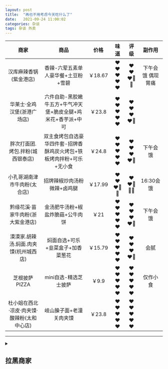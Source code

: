 ```yaml
---
layout: post
title:  "再也不用考虑今天吃什么了"
date:   2021-09-24 11:00:02
categories: 杂谈
tags: 杂谈 外卖
---
```


| 商家 | 商品| 价格| 味道| 评级| 副作用|
|:---: |:---: |:---: |:---: |:---: |:---:|
| 汉库麻辣香锅(紫金港店) | 香辣-六荤五素单人豪华餐+土豆粉+雪碧 | ￥18.67| ❤❤❤❤❤ | ❤❤❤🤍🤍 | 下午会饿 偶现胃痛 |
| 华莱士·全鸡汉堡(浙港广场店) | 六件自助-黑胶嫩牛五方+牛气冲天堡+脆皮全腿+鸡米花+香芋派+中可 | ￥23.8| ❤❤❤❤❤ | ❤❤❤❤🤍 |  |
| 胖次打面团.烤包.拌粉(城西银泰店) | 双主食烤包自选豪华四件套-招牌香酥鸡炭火烤包+铁板烤肉拌粉+可乐+无小食 | ￥24.8 | ❤❤❤❤❤ | ❤❤❤❤🤍 | 下午会饿 |
| 小孔哥湖南津市牛肉粉(太合店) | 招牌辣椒炒肉汤粉微辣+卤鸡腿 | ￥17.99 | ❤❤❤🤍🤍 | ❤❤🤍🤍🤍 | 16:30会饿 |
| 黔缘花溪·苗家牛肉粉(浙大紫金港店) | 金汤肥牛汤粉+椒盐炸脆菇+公牛肉饼 | ￥21 | ❤❤❤❤❤ | ❤❤❤❤🤍 | 下午会饿 |
| 漠漠家.胡辣汤.焖面.肉夹馍(杭州城西店) | 焖面自选+可乐+韭菜盒子+加香菜葱花 | ￥15.79 | ❤❤❤❤❤ | ❤❤❤❤🤍 | 会腻 |
| 芝根披萨PIZZA | mini自选-精选芝士披萨 | ￥9.9 | ❤❤❤❤❤ | ❤❤❤❤❤ | 仅作小食 |
| 杜小姐在西北·凉皮·肉夹馍·酸辣粉(太和中心店) | 岐山臊子面+老潼关肉夹馍 | ￥23.8 | ❤❤❤❤❤ | ❤❤❤❤❤ |  |



----------




<details>
    <summary><h2>拉黑商家</h2></summary>
    <br>
    <ul>
        <li>河南大烩菜</li>
        <li>陕老顺.油泼面.凉皮.肉夹馍(祥符街道店)</li>
        <li>私町Osaka食堂外带寿司(五洲国际广场店)</li>
        <li>遇膳•黄焖鸡米饭•过桥米线(美林湾店)</li>
        <li>东北饺子坊-凉皮凉面</li>
        <li>秦小二油泼面肉夹馍凉皮臊子面</li>
        <li></li>
    </ul>
</details>


